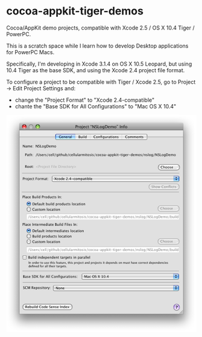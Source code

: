 # cocoa-appkit-tiger-demos

Cocoa/AppKit demo projects, compatible with Xcode 2.5 / OS X 10.4 Tiger / PowerPC.

This is a scratch space while I learn how to develop Desktop applications for PowerPC Macs.

Specifically, I'm developing in Xcode 3.1.4 on OS X 10.5 Leopard,
but using 10.4 Tiger as the base SDK, and using the Xcode 2.4 project file format.

To configure a project to be compatible with Tiger / Xcode 2.5,
go to Project -> Edit Project Settings and:
- change the "Project Format" to "Xcode 2.4-compatible"
- chante the "Base SDK for All Configurations" to "Mac OS X 10.4"

![](media/project-settings.png)

